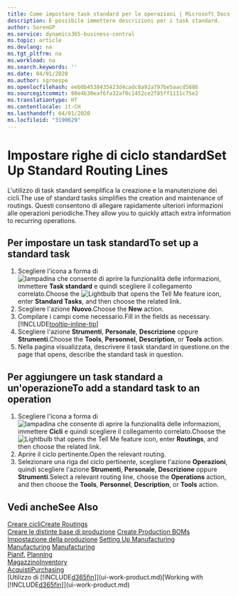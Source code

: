 ```yaml
---
title: Come impostare task standard per le operazioni | Microsoft Docs
description: È possibile immettere descrizioni per i task standard.
author: SorenGP
ms.service: dynamics365-business-central
ms.topic: article
ms.devlang: na
ms.tgt_pltfrm: na
ms.workload: na
ms.search.keywords: ''
ms.date: 04/01/2020
ms.author: sgroespe
ms.openlocfilehash: eeb0b4538435423d4cadc8a92a797be5aacd5886
ms.sourcegitcommit: 88e4b30eaf6fa32af0c1452ce2f85ff1111c75e2
ms.translationtype: HT
ms.contentlocale: it-CH
ms.lasthandoff: 04/01/2020
ms.locfileid: "3190629"
---
```

# <a name="set-up-standard-routing-lines"></a><span data-ttu-id="d591c-103">Impostare righe di ciclo standard</span><span class="sxs-lookup"><span data-stu-id="d591c-103">Set Up Standard Routing Lines</span></span>
<span data-ttu-id="d591c-104">L'utilizzo di task standard semplifica la creazione e la manutenzione dei cicli.</span><span class="sxs-lookup"><span data-stu-id="d591c-104">The use of standard tasks simplifies the creation and maintenance of routings.</span></span> <span data-ttu-id="d591c-105">Questi consentono di allegare rapidamente ulteriori informazioni alle operazioni periodiche.</span><span class="sxs-lookup"><span data-stu-id="d591c-105">They allow you to quickly attach extra information to recurring operations.</span></span>

## <a name="to-set-up-a-standard-task"></a><span data-ttu-id="d591c-106">Per impostare un task standard</span><span class="sxs-lookup"><span data-stu-id="d591c-106">To set up a standard task</span></span>
1. <span data-ttu-id="d591c-107">Scegliere l'icona a forma di ![lampadina che consente di aprire la funzionalità delle informazioni](media/ui-search/search_small.png "Informazioni sull'operazione che si desidera eseguire"), immettere **Task standard** e quindi scegliere il collegamento correlato.</span><span class="sxs-lookup"><span data-stu-id="d591c-107">Choose the ![Lightbulb that opens the Tell Me feature](media/ui-search/search_small.png "Tell me what you want to do") icon, enter **Standard Tasks**, and then choose the related link.</span></span>
2. <span data-ttu-id="d591c-108">Scegliere l'azione **Nuovo**.</span><span class="sxs-lookup"><span data-stu-id="d591c-108">Choose the **New** action.</span></span>
3. <span data-ttu-id="d591c-109">Compilare i campi come necessario.</span><span class="sxs-lookup"><span data-stu-id="d591c-109">Fill in the fields as necessary.</span></span> [!INCLUDE[tooltip-inline-tip](includes/tooltip-inline-tip_md.md)]
4. <span data-ttu-id="d591c-110">Scegliere l'azione **Strumenti**, **Personale**, **Descrizione** oppure **Strumenti**.</span><span class="sxs-lookup"><span data-stu-id="d591c-110">Choose the **Tools**, **Personnel**, **Description**, or **Tools** action.</span></span>
5. <span data-ttu-id="d591c-111">Nella pagina visualizzata, descrivere il task standard in questione.</span><span class="sxs-lookup"><span data-stu-id="d591c-111">on the page that opens, describe the standard task in question.</span></span>

## <a name="to-add-a-standard-task-to-an-operation"></a><span data-ttu-id="d591c-112">Per aggiungere un task standard a un'operazione</span><span class="sxs-lookup"><span data-stu-id="d591c-112">To add a standard task to an operation</span></span>
1. <span data-ttu-id="d591c-113">Scegliere l'icona a forma di ![lampadina che consente di aprire la funzionalità delle informazioni](media/ui-search/search_small.png "Informazioni sull'operazione che si desidera eseguire"), immettere **Cicli** e quindi scegliere il collegamento correlato.</span><span class="sxs-lookup"><span data-stu-id="d591c-113">Choose the ![Lightbulb that opens the Tell Me feature](media/ui-search/search_small.png "Tell me what you want to do") icon, enter **Routings**, and then choose the related link.</span></span>
2. <span data-ttu-id="d591c-114">Aprire il ciclo pertinente.</span><span class="sxs-lookup"><span data-stu-id="d591c-114">Open the relevant routing.</span></span>
3. <span data-ttu-id="d591c-115">Selezionare una riga del ciclo pertinente, scegliere l'azione **Operazioni**, quindi scegliere l'azione **Strumenti**, **Personale**, **Descrizione** oppure **Strumenti**.</span><span class="sxs-lookup"><span data-stu-id="d591c-115">Select a relevant routing line, choose the **Operations** action, and then choose the **Tools**, **Personnel**, **Description**, or **Tools** action.</span></span>

## <a name="see-also"></a><span data-ttu-id="d591c-116">Vedi anche</span><span class="sxs-lookup"><span data-stu-id="d591c-116">See Also</span></span>  
[<span data-ttu-id="d591c-117">Creare cicli</span><span class="sxs-lookup"><span data-stu-id="d591c-117">Create Routings</span></span>](production-how-to-create-routings.md)  
<span data-ttu-id="d591c-118">[Creare le distinte base di produzione](production-how-to-create-production-boms.md)   </span><span class="sxs-lookup"><span data-stu-id="d591c-118">[Create Production BOMs](production-how-to-create-production-boms.md)   </span></span>  
<span data-ttu-id="d591c-119">[Impostazione della produzione](production-configure-production-processes.md) </span><span class="sxs-lookup"><span data-stu-id="d591c-119">[Setting Up Manufacturing](production-configure-production-processes.md) </span></span>  
<span data-ttu-id="d591c-120">[Manufacturing](production-manage-manufacturing.md)  </span><span class="sxs-lookup"><span data-stu-id="d591c-120">[Manufacturing](production-manage-manufacturing.md)  </span></span>  
<span data-ttu-id="d591c-121">[Pianif.](production-planning.md) </span><span class="sxs-lookup"><span data-stu-id="d591c-121">[Planning](production-planning.md) </span></span>  
[<span data-ttu-id="d591c-122">Magazzino</span><span class="sxs-lookup"><span data-stu-id="d591c-122">Inventory</span></span>](inventory-manage-inventory.md)  
[<span data-ttu-id="d591c-123">Acquisti</span><span class="sxs-lookup"><span data-stu-id="d591c-123">Purchasing</span></span>](purchasing-manage-purchasing.md)  
<span data-ttu-id="d591c-124">[Utilizzo di [!INCLUDE[d365fin](includes/d365fin_md.md)]](ui-work-product.md)</span><span class="sxs-lookup"><span data-stu-id="d591c-124">[Working with [!INCLUDE[d365fin](includes/d365fin_md.md)]](ui-work-product.md)</span></span>  
